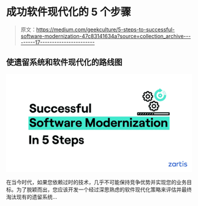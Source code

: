 # 成功软件现代化的 5 个步骤

> 原文：<https://medium.com/geekculture/5-steps-to-successful-software-modernization-47c83141634a?source=collection_archive---------17----------------------->

## 使遗留系统和软件现代化的路线图

![](img/451bd49001a8adf28be643bdaa14cf3f.png)

在当今时代，如果您依赖过时的技术，几乎不可能保持竞争优势并实现您的业务目标。为了脱颖而出，您应该开发一个经过深思熟虑的软件现代化策略来评估并最终淘汰现有的遗留系统…